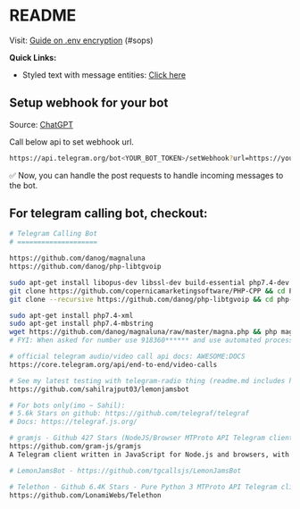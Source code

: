 # README

Visit: [Guide on .env encryption](https://github.com/sahilrajput03/devopswithkubernetes/tree/main/learn-sops#encrypting-decrypting-env-file) (#sops)

**Quick Links:**

- Styled text with message entities: [Click here](https://core.telegram.org/api/entities)

## Setup webhook for your bot

Source: [ChatGPT](https://chatgpt.com/c/68d42f89-fde8-8324-8993-14b288d101e1)

Call below api to set webhook url.

```bash
https://api.telegram.org/bot<YOUR_BOT_TOKEN>/setWebhook?url=https://yourdomain.com/webhook
```

✅ Now, you can handle the post requests to handle incoming messages to the bot.

## For telegram calling bot, checkout:

```bash
# Telegram Calling Bot
# ====================

https://github.com/danog/magnaluna
https://github.com/danog/php-libtgvoip

sudo apt-get install libopus-dev libssl-dev build-essential php7.4-dev php7.4
git clone https://github.com/copernicamarketingsoftware/PHP-CPP && cd PHP-CPP && make -j$(nproc) && sudo make install && cd ..
git clone --recursive https://github.com/danog/php-libtgvoip && cd php-libtgvoip && make && sudo make install

sudo apt-get install php7.4-xml
sudo apt-get install php7.4-mbstring
wget https://github.com/danog/magnaluna/raw/master/magna.php && php magna.php
# FYI: When asked for number use 918360****** and use automated process to login instead of using the user api and api_tokens.
```

```bash
# official telegram audio/video call api docs: AWESOME:DOCS
https://core.telegram.org/api/end-to-end/video-calls

# See my latest testing with telegram-radio thing (readme.md includes how to use):
https://github.com/sahilrajput03/lemonjamsbot

# For bots only(imo ~ Sahil):
# 5.6k Stars on github: https://github.com/telegraf/telegraf
# Docs: https://telegraf.js.org/

# gramjs - Github 427 Stars (NodeJS/Browser MTProto API Telegram client library,)
https://github.com/gram-js/gramjs
A Telegram client written in JavaScript for Node.js and browsers, with its core being based on Telethon.

# LemonJamsBot - https://github.com/tgcallsjs/LemonJamsBot

# Telethon - Github 6.4K Stars - Pure Python 3 MTProto API Telegram client library, for bots too!
https://github.com/LonamiWebs/Telethon

```
